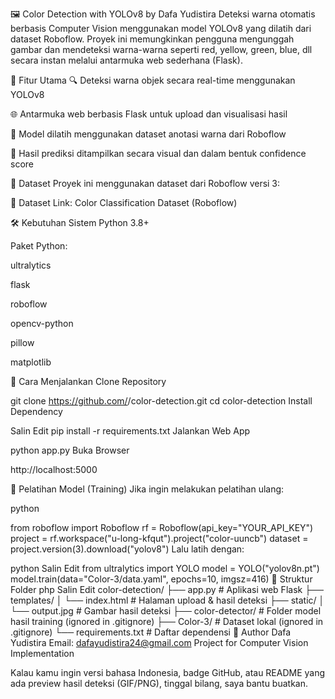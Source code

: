 🖼️ Color Detection with YOLOv8 by Dafa Yudistira
Deteksi warna otomatis berbasis Computer Vision menggunakan model YOLOv8 yang dilatih dari dataset Roboflow. Proyek ini memungkinkan pengguna mengunggah gambar dan mendeteksi warna-warna seperti red, yellow, green, blue, dll secara instan melalui antarmuka web sederhana (Flask).

📌 Fitur Utama
🔍 Deteksi warna objek secara real-time menggunakan YOLOv8

🌐 Antarmuka web berbasis Flask untuk upload dan visualisasi hasil

🧠 Model dilatih menggunakan dataset anotasi warna dari Roboflow

💾 Hasil prediksi ditampilkan secara visual dan dalam bentuk confidence score

📂 Dataset
Proyek ini menggunakan dataset dari Roboflow versi 3:

🔗 Dataset Link:
Color Classification Dataset (Roboflow)

🛠️ Kebutuhan Sistem
Python 3.8+

Paket Python:

ultralytics

flask

roboflow

opencv-python

pillow

matplotlib

🚀 Cara Menjalankan
Clone Repository



git clone https://github.com/<your-username>/color-detection.git
cd color-detection
Install Dependency


Salin
Edit
pip install -r requirements.txt
Jalankan Web App



python app.py
Buka Browser


http://localhost:5000

🧠 Pelatihan Model (Training)
Jika ingin melakukan pelatihan ulang:

python

from roboflow import Roboflow
rf = Roboflow(api_key="YOUR_API_KEY")
project = rf.workspace("u-long-kfqut").project("color-uuncb")
dataset = project.version(3).download("yolov8")
Lalu latih dengan:

python
Salin
Edit
from ultralytics import YOLO
model = YOLO("yolov8n.pt")
model.train(data="Color-3/data.yaml", epochs=10, imgsz=416)
📁 Struktur Folder
php
Salin
Edit
color-detection/
├── app.py               # Aplikasi web Flask
├── templates/
│   └── index.html       # Halaman upload & hasil deteksi
├── static/
│   └── output.jpg       # Gambar hasil deteksi
├── color-detector/      # Folder model hasil training (ignored in .gitignore)
├── Color-3/             # Dataset lokal (ignored in .gitignore)
└── requirements.txt     # Daftar dependensi
👤 Author
Dafa Yudistira
Email: dafayudistira24@gmail.com
Project for Computer Vision Implementation

Kalau kamu ingin versi bahasa Indonesia, badge GitHub, atau README yang ada preview hasil deteksi (GIF/PNG), tinggal bilang, saya bantu buatkan.
